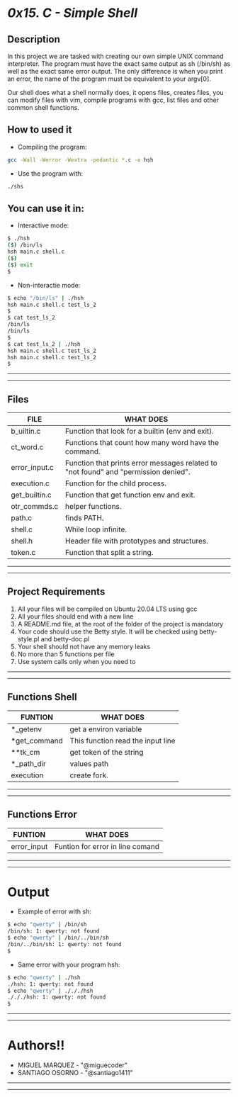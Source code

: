 # _0x15. C - Simple Shell_

## Description
In this project we are tasked with creating our own simple UNIX command interpreter. The program must have the exact same output as sh (/bin/sh) as well as the exact same error output. The only difference is when you print an error, the name of the program must be equivalent to your argv[0].

Our shell does what a shell normally does, it opens files, creates files, you can modify files with vim, compile programs with gcc, list files and other common shell functions.  

## How to used it
- Compiling the program: 
```sh
gcc -Wall -Werror -Wextra -pedantic *.c -o hsh
```
- Use the program with:
```sh
./shs
```
## You can use it in:
- Interactive mode:
```sh
$ ./hsh
($) /bin/ls
hsh main.c shell.c
($)
($) exit
$
```
- Non-interactie mode:
```sh
$ echo "/bin/ls" | ./hsh
hsh main.c shell.c test_ls_2
$
$ cat test_ls_2
/bin/ls
/bin/ls
$
$ cat test_ls_2 | ./hsh
hsh main.c shell.c test_ls_2
hsh main.c shell.c test_ls_2
$
```
___
___

## Files

| FILE | WHAT DOES |
| ------ | ------|
| b_uiltin.c | Function that look for a builtin (env and exit). |
| ct_word.c | Functions that count how many word have the command. |
| error_input.c | Function that prints error messages related to "not found" and "permission denied". |
| execution.c | Function for the child process. |
| get_builtin.c | Function that get function env and exit. |
| otr_commds.c | helper functions. |
| path.c | finds PATH. |
| shell.c | While loop infinite. |
| shell.h | Header file with prototypes and structures. |
| token.c | Function that split a string. |

___
___

## Project Requirements

1. All your files will be compiled on Ubuntu 20.04 LTS using gcc
2. All your files should end with a new line
3. A README.md file, at the root of the folder of the project is mandatory
4. Your code should use the Betty style. It will be checked using betty-style.pl and betty-doc.pl
5. Your shell should not have any memory leaks
6. No more than 5 functions per file
7. Use system calls only when you need to

___
___

## Functions Shell

| FUNTION | WHAT DOES |
| ------ | ------|
| *_getenv | get a environ variable |
| *get_command | This function read the input line |
| **tk_cm | get token of the string |
| *_path_dir | values path |
| execution | create fork. |

___
___

## Functions Error

| FUNTION | WHAT DOES |
| ------ | ------|
| error_input | Funtion for error in line comand |

___
___

# Output

- Example of error with sh: 
```sh
$ echo "qwerty" | /bin/sh
/bin/sh: 1: qwerty: not found
$ echo "qwerty" | /bin/../bin/sh
/bin/../bin/sh: 1: qwerty: not found
$
```
- Same error with your program hsh:
```sh
$ echo "qwerty" | ./hsh
./hsh: 1: qwerty: not found
$ echo "qwerty" | ./././hsh
./././hsh: 1: qwerty: not found
$
```
___
___

# Authors!!
- MIGUEL MARQUEZ - "@miguecoder"
- SANTIAGO OSORNO - "@santiago1411"
___
___
